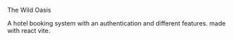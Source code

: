 The Wild Oasis

A hotel booking system with an authentication and different features. made with react vite.


 